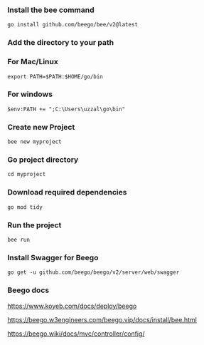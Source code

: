### Install the bee command 


```
go install github.com/beego/bee/v2@latest

```

### Add the directory to your path 
### For Mac/Linux

```
export PATH=$PATH:$HOME/go/bin

```
### For windows
```
$env:PATH += ";C:\Users\uzzal\go\bin"

```

### Create new Project

```
bee new myproject 

```
### Go project directory

```
cd myproject

```
### Download required dependencies
```
go mod tidy

```

### Run the project

```
bee run
```

### Install Swagger for Beego 

```
go get -u github.com/beego/beego/v2/server/web/swagger

```

### Beego docs 



https://www.koyeb.com/docs/deploy/beego

https://beego.w3engineers.com/beego.vip/docs/install/bee.html

https://beego.wiki/docs/mvc/controller/config/

